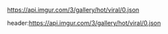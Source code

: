 https://api.imgur.com/3/gallery/hot/viral/0.json

header:https://api.imgur.com/3/gallery/hot/viral/0.json